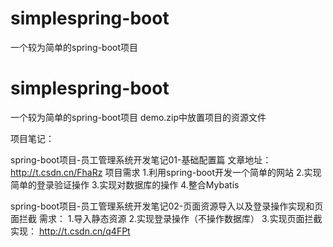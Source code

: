 # simplespring-boot
一个较为简单的spring-boot项目
# simplespring-boot
一个较为简单的spring-boot项目
demo.zip中放置项目的资源文件

项目笔记：

spring-boot项目-员工管理系统开发笔记01-基础配置篇  文章地址：http://t.csdn.cn/FhaRz
项目需求
   1.利用spring-boot开发一个简单的网站
   2.实现简单的登录验证操作
   3.实现对数据库的操作
   4.整合Mybatis

spring-boot项目-员工管理系统开发笔记02-页面资源导入以及登录操作实现和页面拦截
需求：
  1.导入静态资源
  2.实现登录操作（不操作数据库）
  3.实现页面拦截
实现： http://t.csdn.cn/q4FPt
